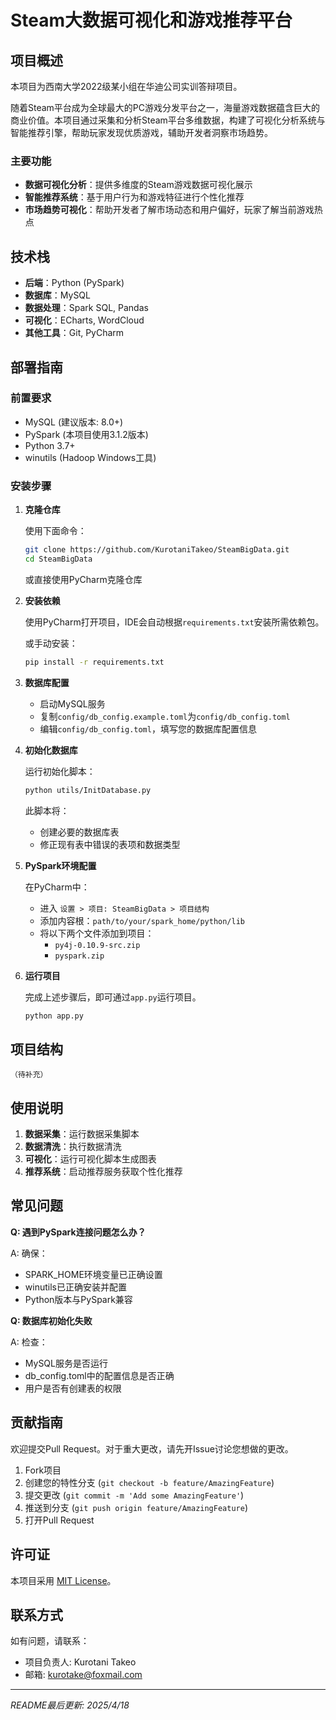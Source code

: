 # Steam大数据可视化和游戏推荐平台

<!-- ![Project Logo](https://via.placeholder.com/150) 有项目logo后替换为实际项目logo，或截图界面 -->

## 项目概述

本项目为西南大学2022级某小组在华迪公司实训答辩项目。

随着Steam平台成为全球最大的PC游戏分发平台之一，海量游戏数据蕴含巨大的商业价值。本项目通过采集和分析Steam平台多维数据，构建了可视化分析系统与智能推荐引擎，帮助玩家发现优质游戏，辅助开发者洞察市场趋势。

### 主要功能

- **数据可视化分析**：提供多维度的Steam游戏数据可视化展示
- **智能推荐系统**：基于用户行为和游戏特征进行个性化推荐
- **市场趋势可视化**：帮助开发者了解市场动态和用户偏好，玩家了解当前游戏热点

## 技术栈

- **后端**：Python (PySpark)
- **数据库**：MySQL
- **数据处理**：Spark SQL, Pandas
- **可视化**：ECharts, WordCloud
- **其他工具**：Git, PyCharm

## 部署指南

### 前置要求

- MySQL (建议版本: 8.0+)
- PySpark (本项目使用3.1.2版本)
- Python 3.7+
- winutils (Hadoop Windows工具)

### 安装步骤

1. **克隆仓库**

   使用下面命令：
   ```bash
   git clone https://github.com/KurotaniTakeo/SteamBigData.git
   cd SteamBigData
   ```
   或直接使用PyCharm克隆仓库

2. **安装依赖**

   使用PyCharm打开项目，IDE会自动根据`requirements.txt`安装所需依赖包。

   或手动安装：

   ```bash
   pip install -r requirements.txt
   ```

3. **数据库配置**

   - 启动MySQL服务
   - 复制`config/db_config.example.toml`为`config/db_config.toml`
   - 编辑`config/db_config.toml`，填写您的数据库配置信息

4. **初始化数据库**

   运行初始化脚本：

   ```bash
   python utils/InitDatabase.py
   ```

   此脚本将：
   - 创建必要的数据库表
   - 修正现有表中错误的表项和数据类型

5. **PySpark环境配置**

   在PyCharm中：
   - 进入 `设置 > 项目: SteamBigData > 项目结构`
   - 添加内容根：`path/to/your/spark_home/python/lib`
   - 将以下两个文件添加到项目：
     - `py4j-0.10.9-src.zip`
     - `pyspark.zip`

6. **运行项目**

   完成上述步骤后，即可通过`app.py`运行项目。

   ```bash
   python app.py
   ```

## 项目结构

```
（待补充）
```

## 使用说明

1. **数据采集**：运行数据采集脚本
2. **数据清洗**：执行数据清洗
3. **可视化**：运行可视化脚本生成图表
4. **推荐系统**：启动推荐服务获取个性化推荐

## 常见问题

**Q: 遇到PySpark连接问题怎么办？**

A: 确保：
- SPARK_HOME环境变量已正确设置
- winutils已正确安装并配置
- Python版本与PySpark兼容

**Q: 数据库初始化失败**

A: 检查：
- MySQL服务是否运行
- db_config.toml中的配置信息是否正确
- 用户是否有创建表的权限

## 贡献指南

欢迎提交Pull Request。对于重大更改，请先开Issue讨论您想做的更改。

1. Fork项目
2. 创建您的特性分支 (`git checkout -b feature/AmazingFeature`)
3. 提交更改 (`git commit -m 'Add some AmazingFeature'`)
4. 推送到分支 (`git push origin feature/AmazingFeature`)
5. 打开Pull Request

## 许可证

本项目采用 [MIT License](LICENSE)。

## 联系方式

如有问题，请联系：
- 项目负责人: Kurotani Takeo
- 邮箱: kurotake@foxmail.com

---

*README最后更新: 2025/4/18*